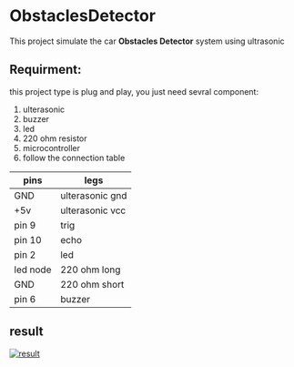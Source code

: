 # ObstaclesDetector
This project simulate the car **Obstacles Detector** system using ultrasonic 

## Requirment:
this project type is plug and play, you just need sevral component:
1. ulterasonic 
2. buzzer
3. led
4. 220 ohm resistor
5. microcontroller
7. follow the connection table

|     pins       |      legs     |
| -------------  | ------------- |
|        GND     |ulterasonic gnd|
|        +5v     |ulterasonic vcc|
|     pin 9      |     trig      |
|     pin 10     |     echo      |
|     pin 2      |     led       |
|     led node   |  220 ohm long |
|       GND      | 220 ohm short |
|     pin 6      |     buzzer    |

## result
[![result](https://img.youtube.com/vi/4xXysb0uXdU/0.jpg)](https://www.youtube.com/watch?v=4xXysb0uXdU)


